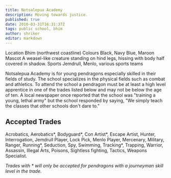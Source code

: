 ```yaml
---
title: Notsalepua Academy
description: Moving towards justice.
published: true
date: 2010-03-31T16:31:37Z
tags: public school, bhim
author: shriker
editor: markdown
---
```


Location 	Bhim (northwest coastline)
Colours 	Black, Navy Blue, Maroon
Mascot 	A weasel-like creature standing on hind legs, hissing with body half covered in shadow.
Sports 	Jemdrull, Menlo, various sports teams

Notsalepua Academy is for young pendragons especially skilled in their fields of study. The school specializes in the physical fields such as combat and athletics. To attend the school a pendragon must be at least a high level apprentice in one of the trades listed below and may not be below the age of ten. A local newspaper once reported that the school was "training a young, lethal army" but the school responded by saying, "We simply teach the classes that other schools don't dare to."

Accepted Trades
---------------

Acrobatics, Aerobatics\*, Bodyguard\*, Con Artist\*, Escape Artist, Hunter, Interrogation, Jemdrull Player, Lock Pick, Menlo Player, Mercenary, Military, Ranger, Running\*, Seduction, Spy, Swimming, Tracking\*, Trapping, Warrior, Assassin, Illegal Arts, Poisons, Sightless fighting, Tactics, Weapons Specialist.

*Trades with \* will only be accepted for pendragons with a journeyman skill level in the trade.*